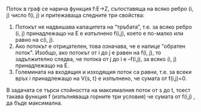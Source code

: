 Поток в граф се нарича функция f:Е->Z, съпоставяща на всяко ребро (i, j) число f(i, j) и притежаваща следните три свойства:
1) Потокът не надвишава капацитета на “тръбата”, т.е. за всяко ребро (i, j) принадлежащо на E е изпълнено f(i,j), което е по-малко или равно на c(i, j).
2) Ако потокът е отрицателен, това означава, че е налице "обратен поток". Изобщо, ако потокът от i до j е равен на f(i, j), то задължително следва, че потока от j до i е –f(i,j), за всяко (i, j) принадлежащо на E.
3) Големината на входящия и изходящия поток са равни, т.е. за всеки връх i принадлежащо на V\{s, t} е изпълнено, че сумата от f(i,j)=0.

В задачата се търси стойността на максималния поток от s до t, тоест такава функция f (изпълняваща
горните три условия) че сумата от f(i,j) , да бъде максимална.




